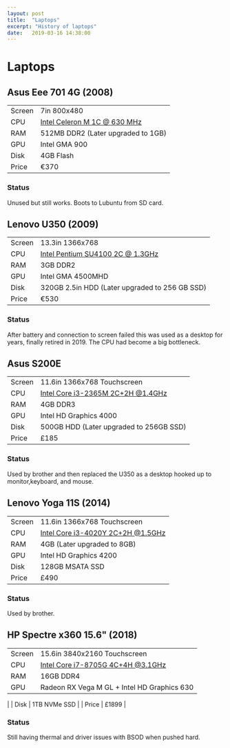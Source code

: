 ```yaml
---
layout: post
title:  "Laptops"
excerpt: "History of laptops"
date:   2019-03-16 14:38:00
---
```


# Laptops

## Asus Eee 701 4G (2008)

| | |
|--|--|
| Screen | 7in 800x480 |
| CPU | [Intel Celeron M 1C @ 630 MHz](https://ark.intel.com/content/www/us/en/ark/products/32241/intel-celeron-m-processor-ulv-523-1m-cache-933-mhz-533-mhz-fsb.html) |
| RAM | 512MB DDR2 (Later upgraded to 1GB)|
| GPU | Intel GMA 900 |
| Disk | 4GB Flash |
| Price | €370 |

### Status

Unused but still works. Boots to Lubuntu from SD card.

## Lenovo U350 (2009)

| | |
|--|--|
| Screen | 13.3in 1366x768 |
| CPU | [Intel Pentium SU4100 2C @ 1.3GHz](https://ark.intel.com/content/www/us/en/ark/products/43568/intel-pentium-processor-su4100-2m-cache-1-30-ghz-800-mhz-fsb.html) |
| RAM | 3GB DDR2 |
| GPU | Intel GMA 4500MHD |
| Disk | 320GB 2.5in HDD (Later upgraded to 256 GB SSD) |
| Price | €530 |

### Status

After battery and connection to screen failed this was used as a desktop for years, finally retired in 2019. The CPU had become a big bottleneck.

## Asus S200E

| | |
|--|--|
| Screen | 11.6in 1366x768 Touchscreen |
| CPU | [Intel Core i3-2365M 2C+2H @1.4GHz](https://ark.intel.com/content/www/us/en/ark/products/70272/intel-core-i3-2365m-processor-3m-cache-1-40-ghz.html) |
| RAM | 4GB DDR3 |
| GPU | Intel HD Graphics 4000 |
| Disk | 500GB HDD (Later upgraded to 256GB SSD) |
| Price | £185 |

### Status

Used by brother and then replaced the U350 as a desktop hooked up to monitor,keyboard, and mouse.

## Lenovo Yoga 11S (2014)

| | |
|--|--|
| Screen | 11.6in 1366x768 Touchscreen |
| CPU | [Intel Core i3-4020Y 2C+2H @1.5GHz](https://ark.intel.com/content/www/us/en/ark/products/76609/intel-core-i3-4020y-processor-3m-cache-1-50-ghz.html) |
| RAM | 4GB (Later upgraded to 8GB)|
| GPU | Intel HD Graphics 4200 |
| Disk | 128GB MSATA SSD |
| Price | £490 |

### Status

Used by brother.

## HP Spectre x360 15.6" (2018)

| | |
|--|--|
| Screen | 15.6in 3840x2160 Touchscreen |
| CPU | [Intel Core i7-8705G 4C+4H @3.1GHz](https://ark.intel.com/content/www/us/en/ark/products/130411/intel-core-i7-8705g-processor-with-radeon-rx-vega-m-gl-graphics-8m-cache-up-to-4-10-ghz.html) |
| RAM | 16GB DDR4 |
| GPU | Radeon RX Vega M GL + Intel HD Graphics 630
|
| Disk | 1TB NVMe SSD |
| Price | £1899 |

### Status

Still having thermal and driver issues with BSOD when pushed hard.